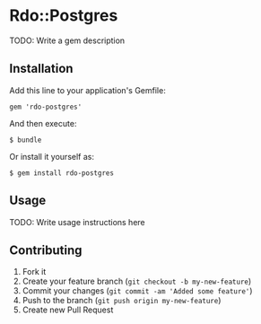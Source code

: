 # Rdo::Postgres

TODO: Write a gem description

## Installation

Add this line to your application's Gemfile:

    gem 'rdo-postgres'

And then execute:

    $ bundle

Or install it yourself as:

    $ gem install rdo-postgres

## Usage

TODO: Write usage instructions here

## Contributing

1. Fork it
2. Create your feature branch (`git checkout -b my-new-feature`)
3. Commit your changes (`git commit -am 'Added some feature'`)
4. Push to the branch (`git push origin my-new-feature`)
5. Create new Pull Request

